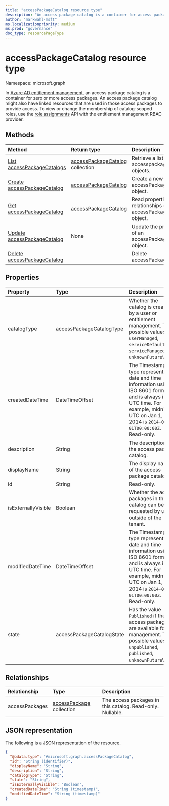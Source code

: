 ```yaml
---
title: "accessPackageCatalog resource type"
description: "An access package catalog is a container for access packages."
author: "markwahl-msft"
ms.localizationpriority: medium
ms.prod: "governance"
doc_type: resourcePageType
---
```

# accessPackageCatalog resource type

Namespace: microsoft.graph


In [Azure AD entitlement management](entitlementmanagement-root.md), an access package catalog is a container for zero or more access packages. An access package catalog might also have linked resources that are used in those access packages to provide access. To view or change the membership of catalog-scoped roles, use the [role assignments](unifiedroleassignment.md) API with the entitlement management RBAC provider.



## Methods
|Method|Return type|Description|
|:---|:---|:---|
|[List accessPackageCatalogs](../api/entitlementmanagement-list-catalogs.md)|[accessPackageCatalog](accesspackagecatalog.md) collection|Retrieve a list of accesspackagecatalog objects. |
|[Create accessPackageCatalog](../api/entitlementmanagement-post-catalogs.md)|[accessPackageCatalog](accesspackagecatalog.md)|Create a new accessPackageCatalog object. |
|[Get accessPackageCatalog](../api/accesspackagecatalog-get.md)|[accessPackageCatalog](accesspackagecatalog.md)|Read properties and relationships of an accessPackageCatalog object. |
|[Update accessPackageCatalog](../api/accesspackagecatalog-update.md)|None|Update the properties of an accessPackageCatalog object. |
|[Delete accessPackageCatalog](../api/accesspackagecatalog-delete.md)||Delete accessPackageCatalog. |

## Properties
|Property|Type|Description|
|:---|:---|:---|
|catalogType|accessPackageCatalogType|Whether the catalog is created by a user or entitlement management. The possible values are: `userManaged`, `serviceDefault`, `serviceManaged`, `unknownFutureValue`.|
|createdDateTime|DateTimeOffset|The Timestamp type represents date and time information using ISO 8601 format and is always in UTC time. For example, midnight UTC on Jan 1, 2014 is `2014-01-01T00:00:00Z`. Read-only.|
|description|String|The description of the access package catalog.|
|displayName|String|The display name of the access package catalog.|
|id|String|Read-only.|
|isExternallyVisible|Boolean|Whether the access packages in this catalog can be requested by users outside of the tenant.|
|modifiedDateTime|DateTimeOffset|The Timestamp type represents date and time information using ISO 8601 format and is always in UTC time. For example, midnight UTC on Jan 1, 2014 is `2014-01-01T00:00:00Z`. Read-only. |
|state|accessPackageCatalogState|Has the value `Published` if the access packages are available for management. The possible values are: `unpublished`, `published`, `unknownFutureValue`.|

## Relationships
|Relationship|Type|Description|
|:---|:---|:---|
|accessPackages|[accessPackage](accesspackage.md) collection|The access packages in this catalog. Read-only. Nullable.|

## JSON representation
The following is a JSON representation of the resource.
<!-- {
  "blockType": "resource",
  "keyProperty": "id",
  "@odata.type": "microsoft.graph.accessPackageCatalog",
  "openType": false
}
-->
``` json
{
  "@odata.type": "#microsoft.graph.accessPackageCatalog",
  "id": "String (identifier)",
  "displayName": "String",
  "description": "String",
  "catalogType": "String",
  "state": "String",
  "isExternallyVisible": "Boolean",
  "createdDateTime": "String (timestamp)",
  "modifiedDateTime": "String (timestamp)"
}
```



